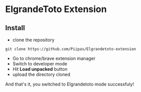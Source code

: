 # ElgrandeToto Extension

## Install
- clone the repository
```
git clone https://github.com/Piipas/Elgrandetoto-extension
```

- Go to chrome/brave extension manager
- Switch to developer mode
- Hit __Load unpacked__ button
- upload the directory cloned

And that's it, you switched to Elgrandetoto mode successfuly!
